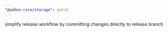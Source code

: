 ```yaml
---
"@addon-core/storage": patch
---
```


simplify release workflow by committing changes directly to release branch
